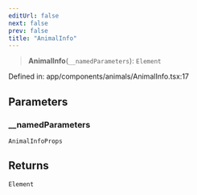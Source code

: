 ```yaml
---
editUrl: false
next: false
prev: false
title: "AnimalInfo"
---
```


> **AnimalInfo**(`__namedParameters`): `Element`

Defined in: app/components/animals/AnimalInfo.tsx:17

## Parameters

### \_\_namedParameters

`AnimalInfoProps`

## Returns

`Element`
